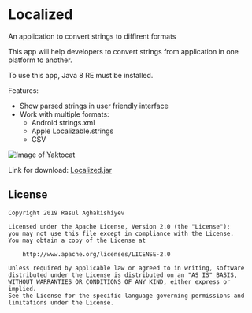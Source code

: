 # Localized
An application to convert strings to diffirent formats


This app will help developers to convert strings from application in one platform to another.

To use this app, Java 8 RE must be installed.

Features:

- Show parsed strings in user friendly interface
- Work with multiple formats:
    - Android strings.xml
    - Apple Localizable.strings
    - CSV
    
    
![Image of Yaktocat](https://github.com/agarasul/Localized/blob/master/screenshots/Screen%20Shot%202020-04-28%20at%2017.18.41.png)


Link for download:
[Localized.jar](https://github.com/agarasul/Localized/releases/download/1.0/Localized.jar)


License
----
```
Copyright 2019 Rasul Aghakishiyev

Licensed under the Apache License, Version 2.0 (the "License");
you may not use this file except in compliance with the License.
You may obtain a copy of the License at

    http://www.apache.org/licenses/LICENSE-2.0

Unless required by applicable law or agreed to in writing, software
distributed under the License is distributed on an "AS IS" BASIS,
WITHOUT WARRANTIES OR CONDITIONS OF ANY KIND, either express or implied.
See the License for the specific language governing permissions and
limitations under the License.
```

